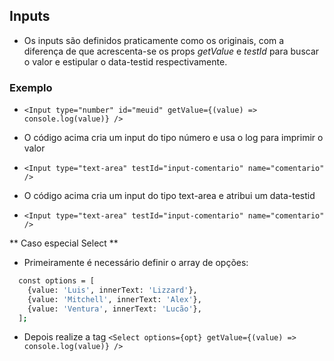 ## Inputs
- Os inputs são definidos praticamente como os originais, com a diferença
de que acrescenta-se os props *getValue* e *testId* para buscar o valor e
estipular o data-testid respectivamente.

### Exemplo
- `<Input type="number" id="meuid" getValue={(value) => console.log(value)} />`
* O código acima cria um input do tipo número e usa o log para imprimir o valor
- `<Input type="text-area" testId="input-comentario" name="comentario" />`
* O código acima cria um input do tipo text-area e atribui um data-testid
- `<Input type="text-area" testId="input-comentario" name="comentario" />`

** Caso especial Select **
- Primeiramente é necessário definir o array de opções:
```sh
  const options = [
    {value: 'Luis', innerText: 'Lizzard'},
    {value: 'Mitchell', innerText: 'Alex'},
    {value: 'Ventura', innerText: 'Lucão'},
  ];
```
- Depois realize a tag
`<Select options={opt} getValue={(value) => console.log(value)} />`
